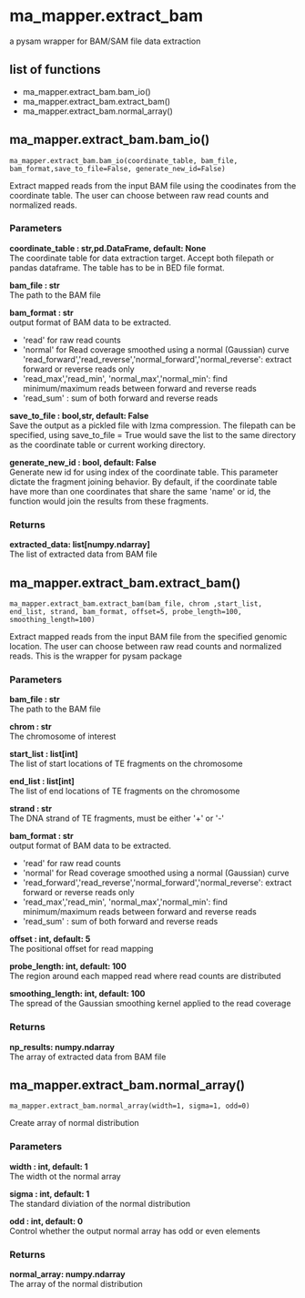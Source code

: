 # ma_mapper.extract_bam
a pysam wrapper for BAM/SAM file data extraction
## list of functions
- ma_mapper.extract_bam.bam_io()
- ma_mapper.extract_bam.extract_bam()  
- ma_mapper.extract_bam.normal_array()

## ma_mapper.extract_bam.bam_io()

`ma_mapper.extract_bam.bam_io(coordinate_table, bam_file, bam_format,save_to_file=False, generate_new_id=False)`

Extract mapped reads from the input BAM file using the coodinates from the coordinate table. The user can choose between raw read counts and normalized reads. 

### Parameters
**coordinate_table : str,pd.DataFrame, default: None**  
The coordinate table for data extraction target. Accept both filepath or pandas dataframe. The table has to be in BED file format.

**bam_file : str**  
The path to the BAM file

**bam_format : str**  
output format of BAM data to be extracted.
- 'read' for raw read counts 
- 'normal' for Read coverage smoothed using a normal (Gaussian) curve
'read_forward','read_reverse','normal_forward','normal_reverse': extract forward or reverse reads only
- 'read_max','read_min', 'normal_max','normal_min': find minimum/maximum reads between forward and reverse reads
- 'read_sum' : sum of both forward and reverse reads

**save_to_file : bool,str, default: False**  
Save the output as a pickled file with lzma compression. The filepath can be specified, using save_to_file = True would save the list to the same directory as the coordinate table or current working directory.

**generate_new_id : bool, default: False**  
Generate new id for using index of the coordinate table. This parameter dictate the fragment joining behavior. By default, if the coordinate table have more than one coordinates that share the same 'name' or id, the function would join the results from these fragments.

### Returns
**extracted_data: list[numpy.ndarray]**  
The list of extracted data from BAM file

## ma_mapper.extract_bam.extract_bam()

`ma_mapper.extract_bam.extract_bam(bam_file, chrom ,start_list, end_list, strand, bam_format, offset=5, probe_length=100, smoothing_length=100)`

Extract mapped reads from the input BAM file from the specified genomic location. The user can choose between raw read counts and normalized reads. This is the wrapper for pysam package

### Parameters
**bam_file : str**  
The path to the BAM file

**chrom : str**  
The chromosome of interest

**start_list : list[int]**  
The list of start locations of TE fragments on the chromosome

**end_list : list[int]**  
The list of end locations of TE fragments on the chromosome

**strand : str**  
The DNA strand of TE fragments, must be either '+' or '-'

**bam_format : str**  
output format of BAM data to be extracted.
- 'read' for raw read counts 
- 'normal' for Read coverage smoothed using a normal (Gaussian) curve
- 'read_forward','read_reverse','normal_forward','normal_reverse': extract forward or reverse reads only
- 'read_max','read_min', 'normal_max','normal_min': find minimum/maximum reads between forward and reverse reads
- 'read_sum' : sum of both forward and reverse reads

**offset : int, default: 5**  
The positional offset for read mapping

**probe_length: int, default: 100**  
The region around each mapped read where read counts are distributed

**smoothing_length: int, default: 100**  
The spread of the Gaussian smoothing kernel applied to the read coverage

### Returns
**np_results: numpy.ndarray**  
The array of extracted data from BAM file

## ma_mapper.extract_bam.normal_array()

`ma_mapper.extract_bam.normal_array(width=1, sigma=1, odd=0)`

Create array of normal distribution

### Parameters
**width : int, default: 1**  
The width ot the normal array

**sigma : int, default: 1**  
The standard diviation of the normal distribution

**odd : int, default: 0**  
Control whether the output normal array has odd or even elements

### Returns
**normal_array: numpy.ndarray**  
The array of the normal distribution 
